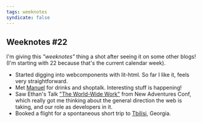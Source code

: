 ```yaml
---
tags: weeknotes
syndicate: false
---
```


## Weeknotes #22

I'm giving this _"weeknotes"_ thing a shot after seeing it on some other blogs! (I'm starting with 22 because that's the current calendar week).

* Started digging into webcomponents with lit-html. So far I like it, feels very straightforward.
* Met [Manuel](https://www.matuzo.at) for drinks and shoptalk. Interesting stuff is happening!
* Saw Ethan's Talk ["The World-Wide Work"](https://newadventuresconf.com/2019/coverage/ethan/) from New Adventures Conf, which really got me thinking about the general direction the web is taking, and our role as developers in it.
* Booked a flight for a spontaneous short trip to [Tbilisi](https://www.google.com/maps/place/Tiflis,+Georgien/@41.7392683,42.5970525,7z/data=!4m5!3m4!1s0x40440cd7e64f626b:0x61d084ede2576ea3!8m2!3d41.7151377!4d44.827096), Georgia.
